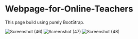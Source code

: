 # Webpage-for-Online-Teachers
This page build using  purely ‍BootStrap.


![Screenshot (46)](https://user-images.githubusercontent.com/71267021/169659235-354aa54d-bf0e-4429-bcec-59465c84a6fa.png)
![Screenshot (47)](https://user-images.githubusercontent.com/71267021/169659238-a69e6281-7107-43f3-91b7-555d8f642e14.png)
![Screenshot (48)](https://user-images.githubusercontent.com/71267021/169659242-717b9892-24e9-42b4-a3f7-2c4172d8adbc.png)
